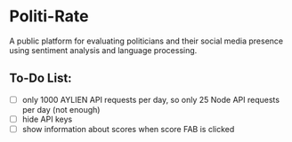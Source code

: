 # Politi-Rate

A public platform for evaluating politicians and their social media presence using sentiment analysis and language processing.

## To-Do List:
- [ ] only 1000 AYLIEN API requests per day, so only 25 Node API requests per day (not enough)
- [ ] hide API keys
- [ ] show information about scores when score FAB is clicked

